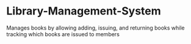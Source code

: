 # Library-Management-System
Manages books by allowing adding, issuing, and returning books while tracking which books are issued to members
